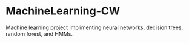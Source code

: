 # MachineLearning-CW
Machine learning project implimenting neural networks, decision trees, random forest, and HMMs.
